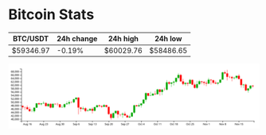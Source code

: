 # Bitcoin Stats

BTC/USDT|24h change|24h high|24h low|
|---|---|---|---|
|$59346.97|-0.19%|$60029.76|$58486.65|

<img src="./chart.svg">
